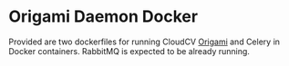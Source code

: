 # Origami Daemon Docker

Provided are two dockerfiles for running CloudCV [Origami](https://github.com/Cloud-CV/origami-daemon) and Celery in Docker containers. RabbitMQ is expected to be already running.